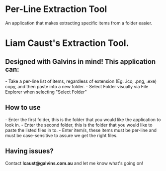 # Per-Line Extraction Tool

An application that makes extracting specific items from a folder easier.

<h1>Liam Caust's Extraction Tool.</h1>

<h2>Designed with Galvins in mind! This application can:</h2>
- Take a per-line list of items, regardless of extension (Eg. .ico, .png, .exe) copy, and then paste into a new folder.
- Select Folder visually via File Explorer when selecting "Select Folder"

<h2>How to use</h2>
- Enter the first folder, this is the folder that you would like the application to look in.
- Enter the second folder, this is the folder that you would like to paste the listed files in to.
- Enter item/s, these items must be per-line and must be case-sensitive to assure we get the right files.

<h2>Having issues?</h2>
Contact <b>lcaust@galvins.com.au</b> and let me know what's going on!
